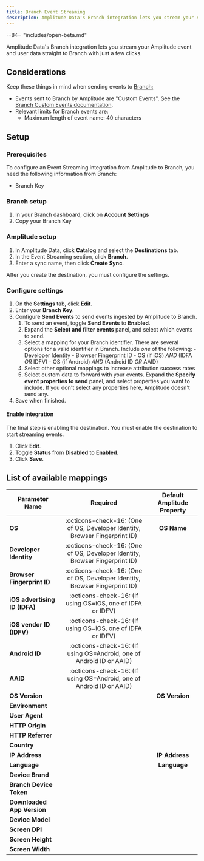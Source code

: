 ```yaml
---
title: Branch Event Streaming
description: Amplitude Data's Branch integration lets you stream your Amplitude event and user data straight to Branch with just a few clicks.
---
```


--8<-- "includes/open-beta.md"

Amplitude Data's Branch integration lets you stream your Amplitude event and user data straight to Branch with just a few clicks.

## Considerations

Keep these things in mind when sending events to [Branch:](https://branch.io/)

- Events sent to Branch by Amplitude are "Custom Events". See the [Branch Custom Events documentation](https://help.branch.io/developers-hub/docs/tracking-commerce-content-lifecycle-and-custom-events#track-custom-events).
- Relevant limits for Branch events are:
    - Maximum length of event name: 40 characters

## Setup

### Prerequisites

To configure an Event Streaming integration from Amplitude to Branch, you need the following information from Branch:

- Branch Key

### Branch setup

1. In your Branch dashboard, click on **Account Settings**
2. Copy your Branch Key

### Amplitude setup

1. In Amplitude Data, click **Catalog** and select the **Destinations** tab.
2. In the Event Streaming section, click **Branch**.
3. Enter a sync name, then click **Create Sync**.

After you create the destination, you must configure the settings.

### Configure settings

1. On the **Settings** tab, click **Edit**.
2. Enter your **Branch Key**.
3. Configure **Send Events** to send events ingested by Amplitude to Branch.
      1. To send an event, toggle **Send Events** to **Enabled**.
      2. Expand the **Select and filter events** panel, and select which events to send.
      3. Select a mapping for your Branch identifier. There are several options for a valid identifier in Branch. Include *one* of the following:
        - Developer Identity
        - Browser Fingerprint ID
        - OS (if iOS) *AND* (IDFA *OR* IDFV)
        - OS (if Android) *AND* (Android ID *OR* AAID)
      4. Select other optional mappings to increase attribution success rates
      5. Select custom data to forward with your events. Expand the **Specify event properties to send** panel, and select properties you want to include. If you don't select any properties here, Amplitude doesn't send any.
4. Save when finished.

#### Enable integration

The final step is enabling the destination. You must enable the destination to start streaming events.

1. Click **Edit**.
2. Toggle **Status** from **Disabled** to **Enabled**.
3. Click **Save**.

## List of available mappings

| Parameter Name                | Required                                                                    | Default Amplitude Property |
|-------------------------------|:---------------------------------------------------------------------------:|:--------------------------:|
| **OS**                        | :octicons-check-16: (One of OS, Developer Identity, Browser Fingerprint ID) | **OS Name**                |
| **Developer Identity**        | :octicons-check-16: (One of OS, Developer Identity, Browser Fingerprint ID) |                            |
| **Browser Fingerprint ID**    | :octicons-check-16: (One of OS, Developer Identity, Browser Fingerprint ID) |                            |
| **iOS advertising ID (IDFA)** | :octicons-check-16: (If using OS=iOS, one of IDFA or IDFV)                  |                            |
| **iOS vendor ID (IDFV)**      | :octicons-check-16: (If using OS=iOS, one of IDFA or IDFV)                  |                            |
| **Android ID**                | :octicons-check-16: (If using OS=Android, one of Android ID or AAID)        |                            |
| **AAID**                      | :octicons-check-16: (If using OS=Android, one of Android ID or AAID)        |                            |
| **OS Version**                |                                                                             | **OS Version**             |
| **Environment**               |                                                                             |                            |
| **User Agent**                |                                                                             |                            |
| **HTTP Origin**               |                                                                             |                            |
| **HTTP Referrer**             |                                                                             |                            |
| **Country**                   |                                                                             |                            |
| **IP Address**                |                                                                             | **IP Address**             |
| **Language**                  |                                                                             | **Language**               |
| **Device Brand**              |                                                                             |                            |
| **Branch Device Token**       |                                                                             |                            |
| **Downloaded App Version**    |                                                                             |                            |
| **Device Model**              |                                                                             |                            |
| **Screen DPI**                |                                                                             |                            |
| **Screen Height**             |                                                                             |                            |
| **Screen Width**              |                                                                             |                            |
